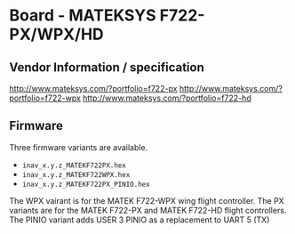 # Board - MATEKSYS F722-PX/WPX/HD

## Vendor Information / specification
http://www.mateksys.com/?portfolio=f722-px
http://www.mateksys.com/?portfolio=f722-wpx
http://www.mateksys.com/?portfolio=f722-hd

## Firmware

Three firmware variants are available.

* `inav_x.y.z_MATEKF722PX.hex`
* `inav_x.y.z_MATEKF722WPX.hex`
* `inav_x.y.z_MATEKF722PX_PINIO.hex` 

The WPX vairant is for the MATEK F722-WPX wing flight controller. The PX variants are for the MATEK F722-PX and MATEK F722-HD flight controllers. The PINIO variant adds USER 3 PINIO as a replacement to UART 5 (TX)